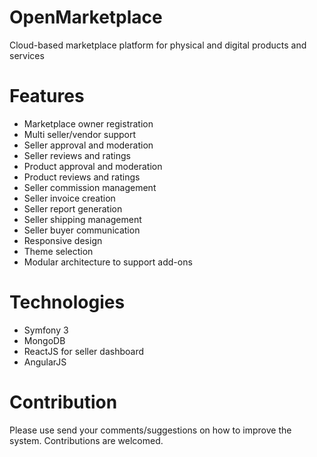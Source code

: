 # OpenMarketplace
Cloud-based marketplace platform for physical and digital products and services

# Features
* Marketplace owner registration
* Multi seller/vendor support
* Seller approval and moderation
* Seller reviews and ratings
* Product approval and moderation
* Product reviews and ratings
* Seller commission management
* Seller invoice creation
* Seller report generation
* Seller shipping management
* Seller buyer communication
* Responsive design
* Theme selection
* Modular architecture to support add-ons

# Technologies
* Symfony 3
* MongoDB
* ReactJS for seller dashboard
* AngularJS

# Contribution
Please use send your comments/suggestions on how to improve the system. Contributions are welcomed.
